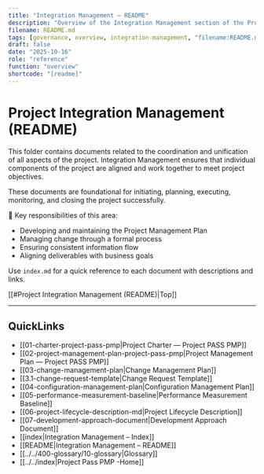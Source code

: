 ```yaml
---
title: "Integration Management – README"
description: "Overview of the Integration Management section of the Project Management Plan. Summarizes included procedures and standards for project integration, change control, and lifecycle governance."
filename: README.md
tags: [governance, overview, integration-management, "filename:README.md"]
draft: false
date: "2025-10-16"
role: "reference"
function: "overview"
shortcode: "[readme]"
---
```


# Project Integration Management (README)

This folder contains documents related to the coordination and unification of all aspects of the project. Integration Management ensures that individual components of the project are aligned and work together to meet project objectives.

These documents are foundational for initiating, planning, executing, monitoring, and closing the project successfully.

📌 Key responsibilities of this area:
- Developing and maintaining the Project Management Plan
- Managing change through a formal process
- Ensuring consistent information flow
- Aligning deliverables with business goals

Use `index.md` for a quick reference to each document with descriptions and links.

[[#Project Integration Management (README)|Top]]

---

## QuickLinks
- [[01-charter-project-pass-pmp|Project Charter — Project PASS PMP]]
- [[02-project-management-plan-project-pass-pmp|Project Management Plan — Project PASS PMP]]
- [[03-change-management-plan|Change Management Plan]]
- [[3.1-change-request-template|Change Request Template]]
- [[04-configuration-management-plan|Configuration Management Plan]]
- [[05-performance-measurement-baseline|Performance Measurement Baseline]]
- [[06-project-lifecycle-description-md|Project Lifecycle Description]]
- [[07-development-approach-document|Development Approach Document]]
- [[index|Integration Management – Index]]
- [[README|Integration Management – README]]
- [[../../400-glossary/10-glossary|Glossary]]
- [[../../index|Project Pass PMP -Home]]
